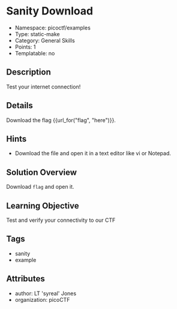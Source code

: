 # Sanity Download

- Namespace: picoctf/examples
- Type: static-make
- Category: General Skills
- Points: 1
- Templatable: no

## Description

Test your internet connection!

## Details
Download the flag {{url_for("flag", "here")}}.

## Hints

- Download the file and open it in a text editor like vi or Notepad.

## Solution Overview

Download `flag` and open it.

## Learning Objective

Test and verify your connectivity to our CTF

## Tags

- sanity
- example

## Attributes

- author: LT 'syreal' Jones
- organization: picoCTF
